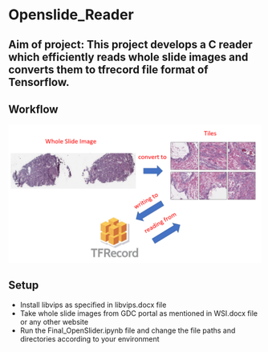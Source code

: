 # Openslide_Reader

## Aim of project: This project develops a C reader which efficiently reads whole slide images and converts them to tfrecord file format of Tensorflow.

## Workflow

![workflow](https://github.com/Abhinav-Telukunta/Openslide_Reader/blob/main/workflow.PNG)

## Setup

* Install libvips as specified in libvips.docx file
* Take whole slide images from GDC portal as mentioned in WSI.docx file or any other website
* Run the Final_OpenSlider.ipynb file and change the file paths and directories according to your environment
